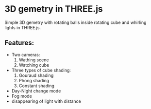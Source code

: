 # 3D gemetry in THREE.js 
Simple 3D gemetry with rotating balls inside rotating cube and whirling lights in THREE.js.

## Features:
* Two cameras:
    1. Wathing scene
    2. Watching cube
* Three types of cube shading:
  1. Gouraud shading
  2. Phong shading
  3. Constant shading
* Day-Night change mode
* Fog mode
* disappearing of light with distance


 



